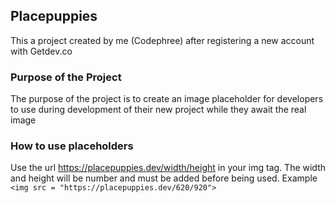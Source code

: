 ## Placepuppies 
This a project created by me (Codephree) after registering a new account with Getdev.co

### Purpose of the Project

The purpose of the project is to create an image placeholder for developers to use during development of their new project while they await the real image

### How to use placeholders
  Use the url https://placepuppies.dev/width/height in your img tag. The width and height will be number and must be added 
  before being used. Example ``` <img src = "https://placepuppies.dev/620/920"> ```
  
